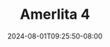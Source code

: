 --- 
title: "Amerlita 4"
description: "download  video bokep Amerlita 4 simontox durasi panjang  "
date: 2024-08-01T09:25:50-08:00
file_code: "i0j9o4wxrip8"
draft: false
cover: "9nlu1qo7k1w8k9c8.jpg"
tags: ["Amerlita", "bokep-indo", "bokep-viral", "bokep-ig"]
length: 1801
fld_id: "1483155"
foldername: "Amerlita 1"
categories: ["Amerlita 1"]
views: 0
---